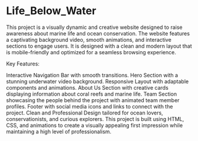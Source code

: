 # Life_Below_Water
This project is a visually dynamic and creative website designed to raise awareness about marine life and ocean conservation. The website features a captivating background video, smooth animations, and interactive sections to engage users. It is designed with a clean and modern layout that is mobile-friendly and optimized for a seamless browsing experience.

Key Features:

Interactive Navigation Bar with smooth transitions.
Hero Section with a stunning underwater video background.
Responsive Layout with adaptable components and animations.
About Us Section with creative cards displaying information about coral reefs and marine life.
Team Section showcasing the people behind the project with animated team member profiles.
Footer with social media icons and links to connect with the project.
Clean and Professional Design tailored for ocean lovers, conservationists, and curious explorers.
This project is built using HTML, CSS, and animations to create a visually appealing first impression while maintaining a high level of professionalism.
